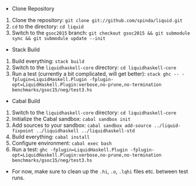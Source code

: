 * Clone Repository 

 1. Clone the repository: `git clone git://github.com/spinda/liquid.git`
 2. `cd` to the directory: `cd liquid`
 3. Switch to the `gsoc2015` branch: `git checkout gsoc2015 && git submodule sync && git submodule update --init`

* Stack Build

 1. Build everything: `stack build`
 2. Switch to the `liquidhaskell-core` directory: `cd liquidhaskell-core`
 3. Run a test (currently a bit complicated, will get better): `stack ghc -- -fplugin=LiquidHaskell.Plugin -fplugin-opt=LiquidHaskell.Plugin:verbose,no-prune,no-termination benchmarks/gsoc15/neg/test3.hs`

* Cabal Build
 
 1. Switch to the `liquidhaskell-core` directory: `cd liquidhaskell-core`
 2. Initialize the Cabal sandbox: `cabal sandbox init`
 3. Add sources to your sandbox: `cabal sandbox add-source ../liquid-fixpoint ../liquidhaskell ../liquidhaskell-std`
 4. Build everything: `cabal install`
 5. Configure environment: `cabal exec bash`
 6. Run a test: `ghc -fplugin=LiquidHaskell.Plugin -fplugin-opt=LiquidHaskell.Plugin:verbose,no-prune,no-termination benchmarks/gsoc15/neg/test3.hs`

* For now, make sure to clean up the `.hi`, `.o`, `.lqhi` files etc. between test runs.
